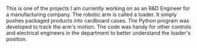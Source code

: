 This is one of the projects I am currently working on as an R&D Engineer for a manufacturing company. 
The robotic arm is called a loader. It simply pushes packaged products into cardboard cases. 
The Python program was developed to track the arm's motion. The code was handy for other controls and electrical engineers in the department to better understand the loader's position. 

